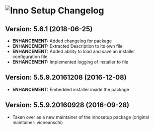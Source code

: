 # ![Inno Setup Changelog](https://img.shields.io/badge/Inno%20Setup-Package%20Changelog-blue.svg?style=for-the-badge)

## Version: 5.6.1 (2018-06-25)

- **ENHANCEMENT:** Added changelog for package
- **ENHANCEMENT:** Extracted Description to its own file
- **ENHANCEMENT:** Added ability to load and save an installer configuration file
- **ENHANCEMENT:** Implemented logging of installer to file

## Version: 5.5.9.20161208 (2016-12-08)

- **ENHANCEMENT:** Embedded installer inside the package

## Version: 5.5.9.20160928 (2016-09-28)

- Taken over as a new maintainer of the innosetup package (original maintainer: vicneanschi)
